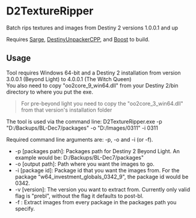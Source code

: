 # D2TextureRipper
Batch rips textures and images from Destiny 2 versions 1.0.0.1 and up

Requires [Sarge](https://github.com/MayaPosch/Sarge), [DestinyUnpackerCPP](https://github.com/MontagueM/DestinyUnpackerCPP), and [Boost](https://www.boost.org/) to build.

## Usage
Tool requires Windows 64-bit and a Destiny 2 installation from version 3.0.0.1 (Beyond Light) to 4.0.0.1 (The Witch Queen)  
You also need to copy "oo2core_9_win64.dll" from your Destiny 2/bin directory to where you put the exe.  
> For pre-beyond light you need to copy the "oo2core_3_win64.dll" from that version's installation folder

The tool is used via the command line:
D2TextureRipper.exe -p "D:/Backups/BL-Dec7/packages" -o "D:/Images/0311" -i 0311  

Required command line arguments are: -p, -o and -i (or -f).
- -p \[packages path]: Packages path for Destiny 2 Beyond Light. An example would be: D:/Backups/BL-Dec7/packages"
- -o \[output path]: Path where you want the images to go.
- -i \[package id]: Package id that you want the images from. For the package "w64_investment_globals_0342_9", the package id would be 0342.
- -v \[version]: The version you want to extract from. Currently only valid flag is "prebl", without the flag it defaults to post-bl.
- -f : Extract images from every package in the packages path you specify.
